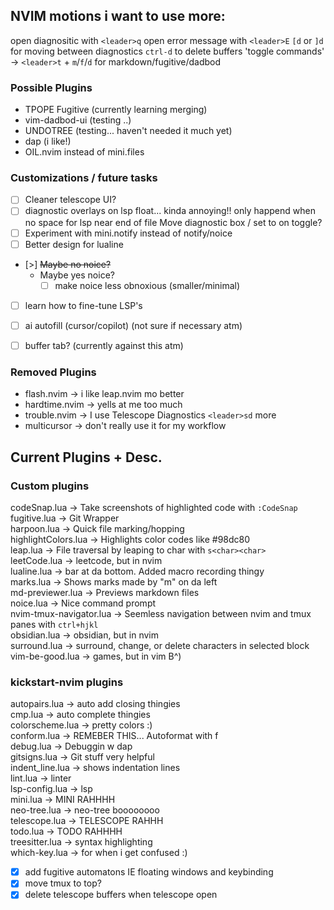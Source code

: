 ## NVIM motions i want to use more:

open diagnositic with `<leader>q`
open error message with `<leader>E`
`[d` or `]d` for moving between diagnostics
`ctrl-d` to delete buffers
'toggle commands' -> `<leader>t` + `m`/`f`/`d` for markdown/fugitive/dadbod

###  Possible Plugins
- TPOPE Fugitive (currently learning merging)
- vim-dadbod-ui  (testing ..)
- UNDOTREE       (testing... haven't needed it much yet)
- dap            (i like!)
- OIL.nvim instead of mini.files


###  Customizations / future tasks 
- [ ] Cleaner telescope UI?
- [ ] diagnostic overlays on lsp float... kinda annoying!!
    only happend when no space for lsp near end of file
    Move diagnostic box / set to on toggle?
- [ ] Experiment with mini.notify instead of notify/noice
- [ ] Better design for lualine
- [>] ~~Maybe no noice?~~
    - Maybe yes noice?
        -[ ] make noice less obnoxious (smaller/minimal)
- [ ] learn how to fine-tune LSP's
- [ ] ai autofill (cursor/copilot) (not sure if necessary atm) 
- [ ] buffer tab? (currently against this atm)


###  Removed Plugins 
- flash.nvim    -> i like leap.nvim mo better
- hardtime.nvim -> yells at me too much
- trouble.nvim  -> I use Telescope Diagnostics `<leader>sd` more
- multicursor   -> don't really use it for my workflow

## Current Plugins + Desc.
### **Custom plugins**
codeSnap.lua             -> Take screenshots of highlighted code with `:CodeSnap`  
fugitive.lua             -> Git Wrapper  
harpoon.lua              -> Quick file marking/hopping  
highlightColors.lua      -> Highlights color codes like #98dc80  
leap.lua                 -> File traversal by leaping to char with `s<char><char>`  
leetCode.lua             -> leetcode, but in nvim  
lualine.lua              -> bar at da bottom. Added macro recording thingy  
marks.lua                -> Shows marks made by "m<char>" on da left  
md-previewer.lua         -> Previews markdown files  
noice.lua                -> Nice command prompt  
nvim-tmux-navigator.lua  -> Seemless navigation between nvim and tmux panes with `ctrl+hjkl`  
obsidian.lua             -> obsidian, but in nvim  
surround.lua             -> surround, change, or delete characters in selected block  
vim-be-good.lua          -> games, but in vim B^)  

### **kickstart-nvim plugins**  
autopairs.lua            -> auto add closing thingies  
cmp.lua                  -> auto complete thingies  
colorscheme.lua          -> pretty colors :)  
conform.lua              -> REMEBER THIS... Autoformat with <leader>f  
debug.lua                -> Debuggin w dap  
gitsigns.lua             -> Git stuff very helpful  
indent_line.lua          -> shows indentation lines  
lint.lua                 -> linter  
lsp-config.lua           -> lsp  
mini.lua                 -> MINI RAHHHH  
neo-tree.lua             -> neo-tree boooooooo  
telescope.lua            -> TELESCOPE RAHHH  
todo.lua                 -> TODO RAHHHH  
treesitter.lua           -> syntax highlighting  
which-key.lua            -> for when i get confused :)  
- [x] add fugitive automatons IE floating windows and keybinding
- [x] move tmux to top?
- [x] delete telescope buffers when telescope open
